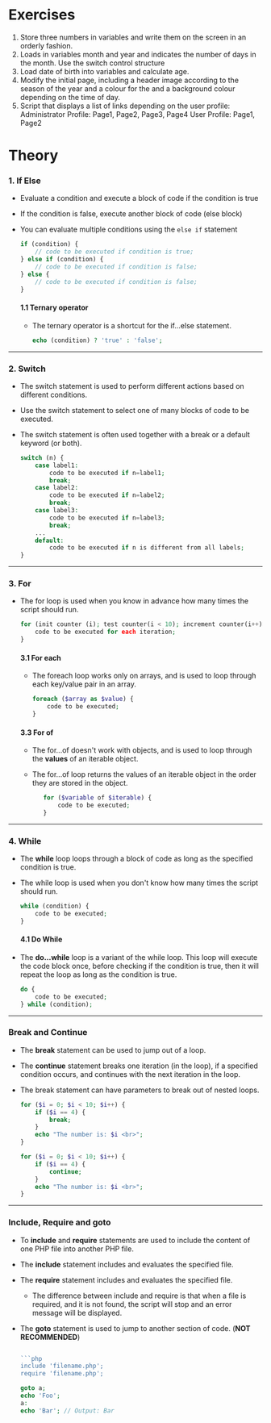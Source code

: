 # Exercises

1. Store three numbers in variables and write them on the screen in an orderly fashion.
2. Loads in variables month and year and indicates the number of days in the month. Use the switch control structure
3. Load date of birth into variables and calculate age.
4. Modify the initial page, including a header image according to the season of the year and a colour for the
   and a background colour depending on the time of day.
5. Script that displays a list of links depending on the user profile:
   Administrator Profile: Page1, Page2, Page3, Page4
   User Profile: Page1, Page2

# Theory

### 1. If Else

* Evaluate a condition and execute a block of code if the condition is true
* If the condition is false, execute another block of code (else block)
* You can evaluate multiple conditions using the `else if` statement

    ```php
    if (condition) {
        // code to be executed if condition is true;
    } else if (condition) {
        // code to be executed if condition is false;
    } else {
        // code to be executed if condition is false;
    }
    ```

  #### 1.1 Ternary operator
   * The ternary operator is a shortcut for the if...else statement.

     ```php
     echo (condition) ? 'true' : 'false';
     ```

* * * * * * * * * * * * * * * * * * *
### 2. Switch
* The switch statement is used to perform different actions based on different conditions.
* Use the switch statement to select one of many blocks of code to be executed.
* The switch statement is often used together with a break or a default keyword (or both).

    ```php
    switch (n) {
        case label1:
            code to be executed if n=label1;
            break;
        case label2:
            code to be executed if n=label2;
            break;
        case label3:
            code to be executed if n=label3;
            break;
        ...
        default:
            code to be executed if n is different from all labels;
    }
    ```

* * * * 
### 3. For
* The for loop is used when you know in advance how many times the script should run.

    ```php
    for (init counter (i); test counter(i < 10); increment counter(i++)) {
        code to be executed for each iteration;
    }
    ```

  #### 3.1 For each
   * The foreach loop works only on arrays, and is used to loop through each key/value pair in an array.

       ```php
       foreach ($array as $value) {
           code to be executed;
       }
       ```

  #### 3.3 For of
   * The for...of doesn't work with objects, and is used to loop through the **values** of an iterable object.
   * The for...of loop returns the values of an iterable object in the order they are stored in the object.

      ```php
         for ($variable of $iterable) {
             code to be executed;
         }
      ```

* * * * 
### 4. While
* The **while** loop loops through a block of code as long as the specified condition is true.
* The while loop is used when you don't know how many times the script should run.

    ```php
    while (condition) {
        code to be executed;
    }
    ```

  #### 4.1 Do While
* The **do...while** loop is a variant of the while loop. This loop will execute the code block once, before checking if the condition is true, then it will repeat the loop as long as the condition is true.

    ```php
    do {
        code to be executed;
    } while (condition);
    ```

* * * * 
### Break and Continue
* The **break** statement can be used to jump out of a loop.
* The **continue** statement breaks one iteration (in the loop), if a specified condition occurs, and continues with the next iteration in the loop.
* The break statement can have parameters to break out of nested loops.

    ```php
    for ($i = 0; $i < 10; $i++) {
        if ($i == 4) {
            break;
        }
        echo "The number is: $i <br>";
    }
    ```

    ```php
    for ($i = 0; $i < 10; $i++) {
        if ($i == 4) {
            continue;
        }
        echo "The number is: $i <br>";
    }
    ```

* * * * 
### Include, Require and goto
* To **include** and **require** statements are used to include the content of one PHP file into another PHP file.
* The **include** statement includes and evaluates the specified file.
* The **require** statement includes and evaluates the specified file.
   * The difference between include and require is that when a file is required, and it is not found, the script will stop and an error message will be displayed.
* The **goto** statement is used to jump to another section of code. (**NOT RECOMMENDED**)

    ```php

    ```php
    include 'filename.php';
    require 'filename.php';
    ```

    ```php
    goto a;
    echo 'Foo';
    a:
    echo 'Bar'; // Output: Bar
    ```           

  
